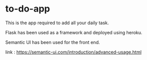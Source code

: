 # to-do-app

This is the app required to add all your daily task.

Flask has been used as a framework and deployed using heroku.

Semantic UI has been used for the front end.

link : https://semantic-ui.com/introduction/advanced-usage.html
